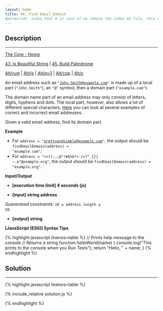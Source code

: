```yaml
---
layout: home
title: 44. Find Email Domain
#permalink: index.html # in case of we remove the index.md file, this doc will be the index page
---
```


<div class="row">
<div class="columnStmt" markdown="1">

## Description
------

[The Core - Home](../../code-signal-arcade-thecore/README.html)

[43. Is Beautiful String](../43_isBeautifulString/README.html) | [45. Build Palindrome](../45_buildPalindrome/README.html)

[Alt/rust](./Alt_rust/README.md) | [Alt/js](./Alt_js/README.html) | [Alt/py3](./Alt_py3/README.md) | [Alt/cpp](./Alt_cpp/README.md) | [Alt/c](./Alt_c/README.md)

An email address such as <code>"John.Smith@example.com"</code> is made up of a local part (<code>"John.Smith"</code>), an <code>"@"</code> symbol, then a domain part (<code>"example.com"</code>).

The domain name part of an email address may only consist of letters, digits, hyphens and dots. The local part, however, also allows a lot of different special characters. [Here](https://en.wikipedia.org/wiki/Email_address#Examples) you can look at several examples of correct and incorrect email addresses.

Given a valid email address, find its domain part.

**Example**

* For <code>address = "prettyandsimple@example.com"</code>, the output should be
<code>findEmailDomain(address) = "example.com"</code>;
* For <code>address = "<>[]:,;@\"!#$%&*+-/=?^_{}| ~.a\"@example.org"</code>, the output should be
<code>findEmailDomain(address) = "example.org"</code>.

**Input/Output**

* **[execution time limit] 4 seconds (js)**

* **[input] string address**

*Guaranteed constraints*:
<code>10 ≤ address.length ≤ 50</code>.

* **[output] string**


**[JavaScript (ES6)] Syntax Tips**

{% highlight javascript linenos=table %}
// Prints help message to the console
// Returns a string
function helloWorld(name) {
    console.log("This prints to the console when you Run Tests");
    return "Hello, " + name;
}
{% endhighlight %}

</div>
<div class="columnSol" markdown="1">

## Solution
------

{% highlight javascript linenos=table %}

{% include_relative solution.js %}

{% endhighlight %}

</div>
</div>